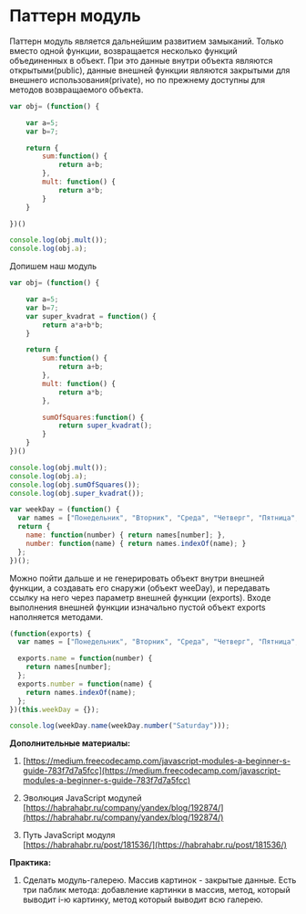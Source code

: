 # Паттерн модуль

Паттерн модуль является дальнейшим развитием замыканий. Только вместо одной функции, возвращается несколько функций объединенных в объект. При это данные внутри объекта являются открытыми\(public\), данные внешней функции являются закрытыми для внешнего использования\(private\), но по прежнему доступны для методов возвращаемого объекта.

```js
var obj= (function() {

    var a=5;
    var b=7;

    return {
        sum:function() {
            return a+b;
        },
        mult: function() {
            return a*b;
        }
    }

})()

console.log(obj.mult());
console.log(obj.a);
```

Допишем наш модуль

```js
var obj= (function() {

    var a=5;
    var b=7;
    var super_kvadrat = function() {
        return a*a+b*b;
    }

    return {
        sum:function() {
            return a+b;
        },
        mult: function() {
            return a*b;
        },

        sumOfSquares:function() {
            return super_kvadrat();
        }
    }
})()

console.log(obj.mult());
console.log(obj.a);
console.log(obj.sumOfSquares());
console.log(obj.super_kvadrat());
```

```js
var weekDay = (function() {
  var names = ["Понедельник", "Вторник", "Среда", "Четверг", "Пятница", "Суббота", "Воскресенье"];
  return {
    name: function(number) { return names[number]; },
    number: function(name) { return names.indexOf(name); }
  };
})();
```

Можно пойти дальше и не генерировать объект внутри внешней функции, а создавать его снаружи \(объект weeDay\), и передавать ссылку на него через параметр внешней функции \(exports\). Входе выполнения внешней функции изначально пустой объект exports наполняется методами.

```js
(function(exports) {
  var names = ["Понедельник", "Вторник", "Среда", "Четверг", "Пятница", "Суббота", "Воскресенье"];

  exports.name = function(number) {
    return names[number];
  };
  exports.number = function(name) {
    return names.indexOf(name);
  };
})(this.weekDay = {});

console.log(weekDay.name(weekDay.number("Saturday")));
```

**Дополнительные материалы:**

1. [https://medium.freecodecamp.com/javascript-modules-a-beginner-s-guide-783f7d7a5fcc](https://medium.freecodecamp.com/javascript-modules-a-beginner-s-guide-783f7d7a5fcc)

2. Эволюция JavaScript модулей   
   [https://habrahabr.ru/company/yandex/blog/192874/](https://habrahabr.ru/company/yandex/blog/192874/)

3. Путь JavaScript модуля  
   [https://habrahabr.ru/post/181536/](https://habrahabr.ru/post/181536/)

**Практика:**

1. Сделать модуль-галерею. Массив картинок -  закрытые данные. Есть три паблик метода: добавление картинки в массив, метод, который выводит i-ю картинку, метод который выводит всю галерею.



